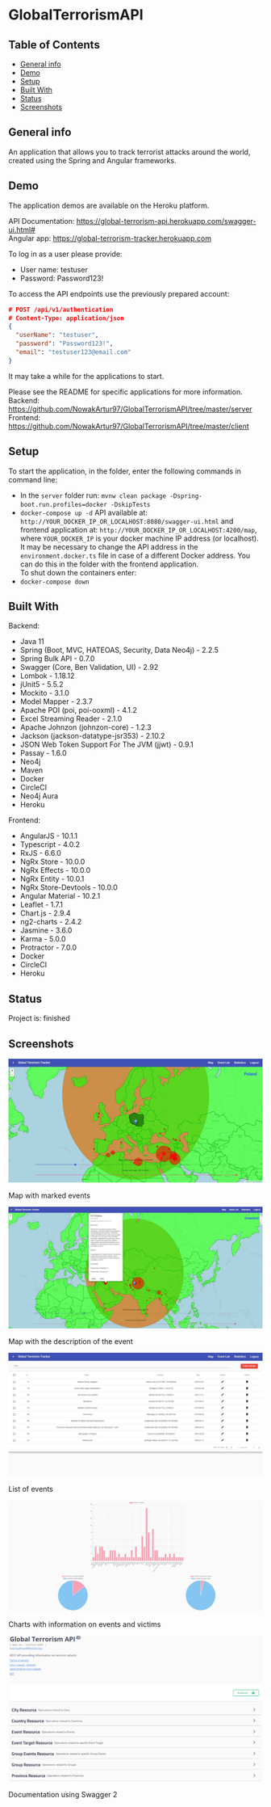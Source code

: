 # GlobalTerrorismAPI

## Table of Contents

- [General info](#general-info)
- [Demo](#demo)
- [Setup](#setup)
- [Built With](#built-with)
- [Status](#status)
- [Screenshots](#screenshots)

## General info

An application that allows you to track terrorist attacks around the world, created using the Spring and Angular frameworks.

## Demo

The application demos are available on the Heroku platform.

API Documentation: https://global-terrorism-api.herokuapp.com/swagger-ui.html#<br/>
Angular app: https://global-terrorism-tracker.herokuapp.com<br/>

To log in as a user please provide:

- User name: testuser
- Password: Password123!

To access the API endpoints use the previously prepared account:

```json
# POST /api/v1/authentication
# Content-Type: application/json
{
  "userName": "testuser",
  "password": "Password123!",
  "email": "testuser123@email.com"
}
```

It may take a while for the applications to start.

Please see the README for specific applications for more information.<br/>
Backend: https://github.com/NowakArtur97/GlobalTerrorismAPI/tree/master/server<br/>
Frontend: https://github.com/NowakArtur97/GlobalTerrorismAPI/tree/master/client

## Setup

To start the application, in the folder, enter the following commands in command line:

- In the `server` folder run: `mvnw clean package -Dspring-boot.run.profiles=docker -DskipTests`
- `docker-compose up -d`
  API available at: `http://YOUR_DOCKER_IP_OR_LOCALHOST:8080/swagger-ui.html` and frontend application at: `http://YOUR_DOCKER_IP_OR_LOCALHOST:4200/map`,
  where `YOUR_DOCKER_IP` is your docker machine IP address (or localhost).<br/>
  It may be necessary to change the API address in the `environment.docker.ts` file in case of a different Docker address. You can do this in the folder with the frontend application.<br/>
  To shut down the containers enter:
- `docker-compose down`

## Built With

Backend:

- Java 11
- Spring (Boot, MVC, HATEOAS, Security, Data Neo4j) - 2.2.5
- Spring Bulk API - 0.7.0
- Swagger (Core, Ben Validation, UI) - 2.92
- Lombok - 1.18.12
- jUnit5 - 5.5.2
- Mockito - 3.1.0
- Model Mapper - 2.3.7
- Apache POI (poi, poi-ooxml) - 4.1.2
- Excel Streaming Reader - 2.1.0
- Apache Johnzon (johnzon-core) - 1.2.3
- Jackson (jackson-datatype-jsr353) - 2.10.2
- JSON Web Token Support For The JVM (jjwt) - 0.9.1
- Passay - 1.6.0
- Neo4j
- Maven
- Docker
- CircleCI
- Neo4j Aura
- Heroku

Frontend:

- AngularJS - 10.1.1
- Typescript - 4.0.2
- RxJS - 6.6.0
- NgRx Store - 10.0.0
- NgRx Effects - 10.0.0
- NgRx Entity - 10.0.1
- NgRx Store-Devtools - 10.0.0
- Angular Material - 10.2.1
- Leaflet - 1.7.1
- Chart.js - 2.9.4
- ng2-charts - 2.4.2
- Jasmine - 3.6.0
- Karma - 5.0.0
- Protractor - 7.0.0
- Docker
- CircleCI
- Heroku

## Status

Project is: finished

## Screenshots

![Map with marked events](./screenshots/map.jpg)

Map with marked events

![Map with the description of the event](./screenshots/map2.jpg)

Map with the description of the event

![List of events](./screenshots/eventsList.jpg)

List of events

![Charts with information on events and victims](./screenshots/diagrams.jpg)

Charts with information on events and victims

![Documentation using Swagger 2](./screenshots/documentation.png)

Documentation using Swagger 2
